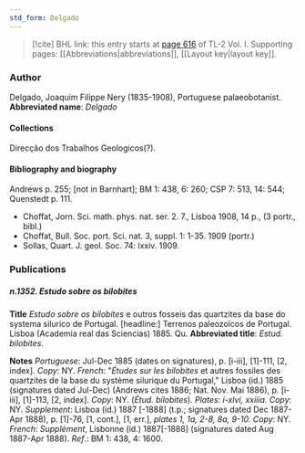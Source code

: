 ```yaml
---
std_form: Delgado
---
```


> [!cite] BHL link: this entry starts at [page 616](https://www.biodiversitylibrary.org/page/33120747) of TL-2 Vol. I.
> Supporting pages: [[Abbreviations|abbreviations]], [[Layout key|layout key]].

### Author

Delgado, Joaquim Filippe Nery (1835-1908), Portuguese palaeobotanist. 
**Abbreviated name**: *Delgado*

#### Collections

Direcção dos Trabalhos Geologicos(?).

#### Bibliography and biography

Andrews p. 255; \[not in Barnhart\]; BM 1: 438, 6: 260; CSP 7: 513, 14: 544; Quenstedt p. 111.
- Choffat, Jorn. Sci. math. phys. nat. ser. 2. 7., Lisboa 1908, 14 p., (3 portr., bibl.)
- Choffat, Bull. Soc. port. Sci. nat. 3, suppl. 1: 1-35. 1909 (portr.)
- Sollas, Quart. J. geol. Soc. 74: lxxiv. 1909.

### Publications

##### n.1352. Estudo sobre os bilobites

**Title**
*Estudo sobre os bilobites* e outros fosseis das quartzites da base do systema silurico de Portugal. \[headline:\] Terrenos paleozoïcos de Portugal. Lisboa (Academia real das Sciencias) 1885. Qu.
**Abbreviated title**: *Estud. bilobites*.

**Notes**
*Portuguese*: Jul-Dec 1885 (dates on signatures), p. \[i-iii\], \[1\]-111, \[2, index\]. *Copy*: NY.
*French*: "*Études sur les bilobites* et autres fossiles des quartzites de la base du système silurique du Portugal," Lisboa (id.) 1885 (signatures dated Jul-Dec) (Andrews cites 1886; Nat. Nov. Mai 1886), p. \[i-iii\], \[1\]-113, \[2, index\]. *Copy*: NY. (*Étud. bilobites*).
*Plates*: *i-xlvi, xxiiia. Copy*: NY.
*Supplement*: Lisboa (id.) 1887 \[-1888\] (t.p.; signatures dated Dec 1887-Apr 1888), p. \[1\]-76, \[1, cont.\], \[1, err.\], *plates 1, 1a, 2-8, 8a, 9-10. Copy*: NY.
*French*: *Supplément*, Lisbonne (id.) 1887\[-1888\] (signatures dated Aug 1887-Apr 1888).
*Ref*.: BM 1: 438, 4: 1600.

